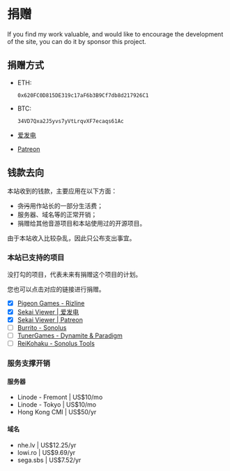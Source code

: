# 捐赠

If you find my work valuable, and would like to encourage the development of the site, you can do it by sponsor this project.

## 捐赠方式

- ETH: 

  `0x620FC0D815DE319c17aF6b3B9Cf7db8d217926C1`

- BTC: 

  `34VD7Qxa2J5yvs7yVtLrqvXF7ecaqs61Ac`

- [爱发电](https://afdian.net/@toyamaworks)

- [Patreon](https://www.patreon.com/lowlight_delight)

## 钱款去向

本站收到的钱款，主要应用在以下方面：

- ~~贪污~~用作站长的一部分生活费；
- 服务器、域名等的正常开销；
- 捐赠给其他音游项目和本站使用过的开源项目。

由于本站收入比较杂乱，因此只公布支出事宜。

### 本站已支持的项目

没打勾的项目，代表未来有捐赠这个项目的计划。

您也可以点击对应的链接进行捐赠。

- [x] [Pigeon Games - Rizline](https://afdian.net/@pigeongames)
- [x] [Sekai Viewer | 爱发电](https://afdian.net/@sekaiviewer)
- [x] [Sekai Viewer | Patreon](https://www.patreon.com/SekaiViewer)
- [ ] [Burrito - Sonolus](https://afdian.net/@Sonolus)
- [ ] [TunerGames - Dynamite & Paradigm](https://afdian.net/@TunerGames)
- [ ] [ReiKohaku - Sonolus Tools](https://afdian.net/@ReiKohaku)

### 服务支撑开销

#### 服务器

- Linode - Fremont | US$10/mo
- Linode - Tokyo | US$10/mo
- Hong Kong CMI | US$50/yr

#### 域名

- nhe.lv | US$12.25/yr
- lowi.ro | US$9.69/yr
- sega.sbs | US$7.52/yr

